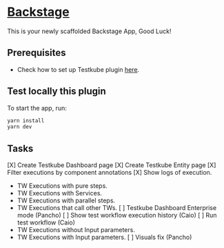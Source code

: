 # [Backstage](https://backstage.io)

This is your newly scaffolded Backstage App, Good Luck!

## Prerequisites

* Check how to set up Testkube plugin [here](plugins/testkube/README.md).

## Test locally this plugin

To start the app, run:

```sh
yarn install
yarn dev
```

## Tasks

[X] Create Testkube Dashboard page
[X] Create Testkube Entity page
[X] Filter executions by component annotations
[X] Show logs of execution.
  * TW Executions with pure steps.
  * TW Executions with Services.
  * TW Executions with parallel steps.
  * TW Executions that call other TWs.
[ ] Testkube Dashboard Enterprise mode (Pancho)
[ ] Show test workflow execution history (Caio)
[ ] Run test workflow (Caio)
  * TW Executions without Input parameters.
  * TW Executions with Input parameters.
[ ] Visuals fix (Pancho)
